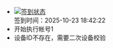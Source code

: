 - [![签到状态](https://github.com/womade/Cloud189-Actions/actions/workflows/main.yml/badge.svg?branch=main)](https://github.com/womade/Cloud189-Actions/actions/workflows/main.yml) <br> 签到时间：2025-10-23 18:42:22
- 开始执行帐号1
- 设备ID不存在，需要二次设备校验
